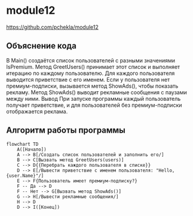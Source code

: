 # module12

https://github.com/pchekla/module12

## Объяснение кода
В Main() создаётся список пользователей с разными значениями IsPremium.
Метод GreetUsers() принимает этот список и выполняет итерацию по каждому пользователю.
Для каждого пользователя выводится приветствие с его именем.
Если у пользователя нет премиум-подписки, вызывается метод ShowAds(), чтобы показать рекламу.
Метод ShowAds() выводит рекламные сообщения с паузами между ними.
Вывод
При запуске программы каждый пользователь получает приветствие, и для пользователей без премиум-подписки отображается реклама.

## Алгоритм работы программы


```mermaid
flowchart TD
    A([Начало])
    A --> B[/Создать список пользователей и заполнить его/]
    B --> C[Вызвать метод GreetUsers(users)]
    C --> D{{Перебрать каждого пользователя в списке}}
    D --> E[/Вывести приветствие с именем пользователя: "Hello, {user.Name}"/]
    E --> F{Пользователь имеет премиум-подписку?}
    F -- Да --> D
    F -- Нет --> G[Вызвать метод ShowAds()]
    G --> H[/Вывести рекламные сообщения/]
    H --> D
    D --> I([Конец])